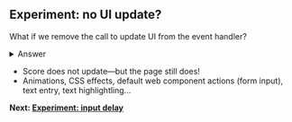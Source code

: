## Experiment: no UI update?

What if we remove the call to update UI from the event handler?

<details>
<summary>Answer</summary>

```js
button.addEventListener("click", () => {
  blockFor(1000);
  // score.incrementAndUpdateUI();
});
```
</details>

* Score does not update&mdash;but the page still does!
* Animations, CSS effects, default web component actions (form input), text entry, text highlightling...

**Next: [Experiment: input delay](https://github.com/malchata/inp-workshop/guides/8-input-delay.md)**
